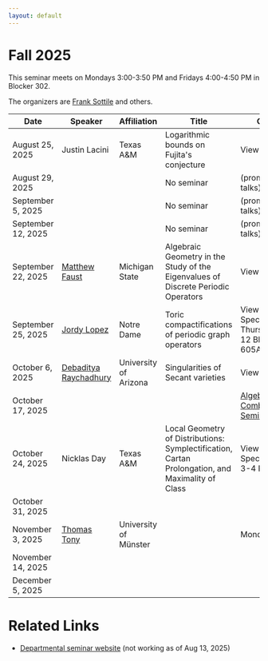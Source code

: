```yaml
---
layout: default
---
```


<script>
  window.MathJax = {
    tex: {
      inlineMath: [['$', '$'], ['\\(', '\\)']],
      displayMath: [['$$', '$$'], ['\\[', '\\]']]
    },
    svg: { fontCache: 'global' }
  };
</script>
<script src="https://cdn.jsdelivr.net/npm/mathjax@3/es5/tex-svg.js" async></script>


# Fall 2025

This seminar meets on Mondays 3:00-3:50 PM and Fridays 4:00-4:50 PM in Blocker 302.

The organizers are [Frank Sottile](https://franksottile.github.io/) and others.


| Date         | Speaker | Affiliation| Title | Other |
|--------------|---------|------------|-------|-------|
| August 25, 2025   |  Justin Lacini  | Texas A&M  | Logarithmic bounds on Fujita's conjecture | <span class="abstract-link" onclick="showAbstract('Lacini')">View Abstract</span>  |
| August 29, 2025   |      |   | No seminar  |  (promotion talks)  |
| September 5, 2025 |      |   | No seminar  | (promotion talks)    |
| September 12, 2025|      |   | No seminar | (promotion talks)    |
| September 22, 2025| [Matthew Faust](https://mattfaust.github.io/) | Michigan State |  Algebraic Geometry in the Study of the Eigenvalues of Discrete Periodic Operators|   <span class="abstract-link" onclick="showAbstract('Faust')">View Abstract</span>   |
| September 25, 2025| [Jordy Lopez](https://jordylopez27.github.io/)   | Notre Dame    |  Toric compactifications of periodic graph operators | <span class="abstract-link" onclick="showAbstract('Lopez')">View Abstract</span>  Special time, Thursday 11-12 Bloc 605AX  |
| October 6, 2025   | [Debaditya Raychadhury](https://rcdeba.github.io/) | University of Arizona  |   Singularities of Secant varieties   |   <span class="abstract-link" onclick="showAbstract('Raychadhury')">View Abstract</span>    |
| October 17, 2025 |      |   |       | [Algebra and Combinatorics Seminar](https://tamu-seminar.github.io/alg-comb/)   |
| October 24, 2025  | Nicklas Day   | Texas A&M  | Local Geometry of Distributions: Symplectification, Cartan Prolongation, and Maximality of Class  |  <span class="abstract-link" onclick="showAbstract('Day')">View Abstract</span>  Special time: 3-4 PM |
| October 31, 2025  |      |   |      |       |
| November 3, 2025  | [Thomas Tony](https://ttony.eu/)   | University of M&uuml;nster  |       | Monday      |
| November 14, 2025 |      |   |       |       |
| December 5, 2025  |      |   |       |       |


# Related Links

- [Departmental seminar website]() (not working as of Aug 13, 2025)







<!-- Abstract content -->

<div id="Lacini" style="display:none;">
A longstanding conjecture of T. Fujita asserts that if $X$ is
a smooth complex projective variety of dimension $n$ and if $L$ is an
ample line bundle, then $K_X+mL$ is basepoint free for $m\geq n+1$. The
conjecture is known up to dimension five by work of Reider, Ein,
Lazarsfeld, Kawamata, Ye and Zhu. In higher dimensions, breakthrough
work of Angehrn, Siu, Helmke and others showed that the conjecture
holds if $m$ is larger than a quadratic function in $n$. We show that for
$n\geq 2$ the conjecture holds for $m$ larger than $n(\log\log(n)+3)$. This is
joint work with L. Ghidelli.
</div>



<!-- Abstract content -->

<div id="Faust" style="display:none;">
 Given a periodic graph $G$, we consider a class of discrete periodic operators given by the sum of a weighted adjacency
 operator and a potential. We wish to study the spectrum of this operator acting on the Hilbert space of square-summable
 functions on the vertices of $G$. By Floquet theory, the spectrum can be realized as the projection of a finite number of
 band functions. If one of these band functions is constant, the operator is said to have a flat band, corresponding to
 eigenvalues of infinite multiplicity. In this talk, we will introduce the relevant background and discuss recent results
 that demonstrate that, generically, discrete periodic operators do not exhibit flat bands. This is based on joint work
 with Wencai Liu.
</div>



<!-- Abstract content -->

<div id="Lopez" style="display:none;">
A periodic graph operator is a weighted Laplacian plus potential acting on functions on
the vertices of a periodic graph. It is well-known that the spectrum of a periodic graph
operator is the projection of an affine algebraic variety known as the Bloch
variety. Motivated by Bättig, we compactify the Bloch variety of a periodic graph operator
inside the normal toric variety associated to its Newton polytope. For a family of
periodic graphs, we extend this operator to such toric variety by expressing the
compactification as the support of a kernel sheaf. We outline a few spectral-theoretic
consequences of this compactification. This is joint work with Matthew Faust (MSU),
Stephen Shipman (LSU), and Frank Sottile.
</div>


<!-- Abstract content -->

<div id="Raychadhury" style="display:none;">
 Secant varieties are classical objects in algebraic
geometry. Given a smooth projective variety inside a projective space,
its secant variety is by definition the closure of the union of secant
lines. It is almost always singular and sits inside the same
projective space by its construction. In this talk, we will discuss
the singularities of secant varieties when the embedding is
sufficiently positive. In particular, we will study the Du Bois
complex of secant varieties and will also discuss about its local
cohomology modules. The results are obtained in various collaborations
with Q. Chen, B. Dirks, S. Olano and L. Song.
</div>


<!-- Abstract content -->

<div id="Day" style="display:none;">
 In 1970, N. Tanaka gave a method for assigning a canonical frame to distribution with constant Tanaka symbol.
 In 2009, B. Doubrov and I. Zelenko utilized a symplectification procedure to obtain a canonical frame for distributions independent of their
Tanaka symbol, but an additional condition called maximality of class was required of the
distribution. In a work with I. Zelenko, we recently proved that all rank 2 distributions
with 5-dimensional cube are of maximal class at a generic point; this allowed us to assign
a canonical frame at a generic point to every rank 2 distribution which is not Goursat. In
the rank 2 case, I will give an interpretation of the symplectification procedure in terms of
a classical construction called Cartan prolongation. Time permitting, I will also sketch what
is known about a collection of fundamental invariants called harmonic invariants in the case
of rank 2 distributions in dimensions 6 and 7 along with differential relations called syzygies
satisfied by these invariants.<br>

In contrast to the rank 2 case, we found examples of rank 3 distributions with 6-dimensional
square which are not of maximal class. In particular, I will present a (3, 8) distribution
of nonmaximal class with 29-dimensional symmetry containing a semi-direct sum of the
exceptional Lie group G_2 with a copy of its adjoint module.
</div>


<!-- Code that makes the pop-up windows -->

<style>
/* Modal background */
#abstract-modal-overlay {
  position: fixed;
  top: 0;
  left: 0;
  width: 100%;
  height: 100%;
  background: rgba(0,0,0,0.5);
  display: none;
  z-index: 1000;
}

/* Modal box */
#abstract-modal {
  background: white;
  width: 80%;
  max-width: 700px;
  margin: 5% auto;
  padding: 20px;
  border-radius: 8px;
  position: relative;
  overflow-y: auto;
  max-height: 90vh;
  font-family: Arial, sans-serif;
}

/* Close button */
#abstract-modal-close {
  position: absolute;
  top: 10px;
  right: 15px;
  font-size: 20px;
  cursor: pointer;
}
</style>

<!-- Modal structure -->
<div id="abstract-modal-overlay" onclick="closeAbstractModal(event)">
  <div id="abstract-modal" onclick="event.stopPropagation()">
    <span id="abstract-modal-close" onclick="closeAbstractModal()">&times;</span>
    <h2>Abstract</h2>
    <div id="abstract-modal-content"></div>
  </div>
</div>

<script>
function showAbstract(id) {
  const content = document.getElementById(id).innerHTML;
  document.getElementById('abstract-modal-content').innerHTML = content;
  document.getElementById('abstract-modal-overlay').style.display = 'block';
}

function closeAbstractModal(event) {
  if (!event || event.target.id === 'abstract-modal-overlay' || event.target.id === 'abstract-modal-close') {
    document.getElementById('abstract-modal-overlay').style.display = 'none';
  }
}
</script>
